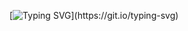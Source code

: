 [![Typing SVG](https://readme-typing-svg.herokuapp.com?font=Fira+Code&pause=1000&random=false&width=435&lines=Hello%2C+my+name+is+J%C3%A9ser%2C+and+I'm+a+student+in+Systems+Analysis+and+Development.+Welcome+to+my+space+on+Github%2C+where+I+share+projects+and+code.+Feel+free+to+explore+the+repositories%2C+contribute%2C+and+exchange+knowledge.)](https://git.io/typing-svg)
